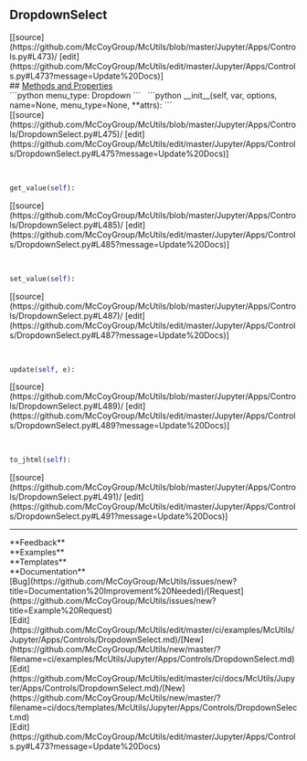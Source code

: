 ## <a id="McUtils.Jupyter.Apps.Controls.DropdownSelect">DropdownSelect</a> 

<div class="docs-source-link" markdown="1">
[[source](https://github.com/McCoyGroup/McUtils/blob/master/Jupyter/Apps/Controls.py#L473)/
[edit](https://github.com/McCoyGroup/McUtils/edit/master/Jupyter/Apps/Controls.py#L473?message=Update%20Docs)]
</div>









<div class="collapsible-section">
 <div class="collapsible-section collapsible-section-header" markdown="1">
## <a class="collapse-link" data-toggle="collapse" href="#methods" markdown="1"> Methods and Properties</a> <a class="float-right" data-toggle="collapse" href="#methods"><i class="fa fa-chevron-down"></i></a>
 </div>
 <div class="collapsible-section collapsible-section-body collapse show" id="methods" markdown="1">
 ```python
menu_type: Dropdown
```
<a id="McUtils.Jupyter.Apps.Controls.DropdownSelect.__init__" class="docs-object-method">&nbsp;</a> 
```python
__init__(self, var, options, name=None, menu_type=None, **attrs): 
```
<div class="docs-source-link" markdown="1">
[[source](https://github.com/McCoyGroup/McUtils/blob/master/Jupyter/Apps/Controls/DropdownSelect.py#L475)/
[edit](https://github.com/McCoyGroup/McUtils/edit/master/Jupyter/Apps/Controls/DropdownSelect.py#L475?message=Update%20Docs)]
</div>


<a id="McUtils.Jupyter.Apps.Controls.DropdownSelect.get_value" class="docs-object-method">&nbsp;</a> 
```python
get_value(self): 
```
<div class="docs-source-link" markdown="1">
[[source](https://github.com/McCoyGroup/McUtils/blob/master/Jupyter/Apps/Controls/DropdownSelect.py#L485)/
[edit](https://github.com/McCoyGroup/McUtils/edit/master/Jupyter/Apps/Controls/DropdownSelect.py#L485?message=Update%20Docs)]
</div>


<a id="McUtils.Jupyter.Apps.Controls.DropdownSelect.set_value" class="docs-object-method">&nbsp;</a> 
```python
set_value(self): 
```
<div class="docs-source-link" markdown="1">
[[source](https://github.com/McCoyGroup/McUtils/blob/master/Jupyter/Apps/Controls/DropdownSelect.py#L487)/
[edit](https://github.com/McCoyGroup/McUtils/edit/master/Jupyter/Apps/Controls/DropdownSelect.py#L487?message=Update%20Docs)]
</div>


<a id="McUtils.Jupyter.Apps.Controls.DropdownSelect.update" class="docs-object-method">&nbsp;</a> 
```python
update(self, e): 
```
<div class="docs-source-link" markdown="1">
[[source](https://github.com/McCoyGroup/McUtils/blob/master/Jupyter/Apps/Controls/DropdownSelect.py#L489)/
[edit](https://github.com/McCoyGroup/McUtils/edit/master/Jupyter/Apps/Controls/DropdownSelect.py#L489?message=Update%20Docs)]
</div>


<a id="McUtils.Jupyter.Apps.Controls.DropdownSelect.to_jhtml" class="docs-object-method">&nbsp;</a> 
```python
to_jhtml(self): 
```
<div class="docs-source-link" markdown="1">
[[source](https://github.com/McCoyGroup/McUtils/blob/master/Jupyter/Apps/Controls/DropdownSelect.py#L491)/
[edit](https://github.com/McCoyGroup/McUtils/edit/master/Jupyter/Apps/Controls/DropdownSelect.py#L491?message=Update%20Docs)]
</div>
 </div>
</div>












---


<div markdown="1" class="text-secondary">
<div class="container">
  <div class="row">
   <div class="col" markdown="1">
**Feedback**   
</div>
   <div class="col" markdown="1">
**Examples**   
</div>
   <div class="col" markdown="1">
**Templates**   
</div>
   <div class="col" markdown="1">
**Documentation**   
</div>
   <div class="col" markdown="1">
   
</div>
   <div class="col" markdown="1">
   
</div>
   <div class="col" markdown="1">
   
</div>
</div>
  <div class="row">
   <div class="col" markdown="1">
[Bug](https://github.com/McCoyGroup/McUtils/issues/new?title=Documentation%20Improvement%20Needed)/[Request](https://github.com/McCoyGroup/McUtils/issues/new?title=Example%20Request)   
</div>
   <div class="col" markdown="1">
[Edit](https://github.com/McCoyGroup/McUtils/edit/master/ci/examples/McUtils/Jupyter/Apps/Controls/DropdownSelect.md)/[New](https://github.com/McCoyGroup/McUtils/new/master/?filename=ci/examples/McUtils/Jupyter/Apps/Controls/DropdownSelect.md)   
</div>
   <div class="col" markdown="1">
[Edit](https://github.com/McCoyGroup/McUtils/edit/master/ci/docs/McUtils/Jupyter/Apps/Controls/DropdownSelect.md)/[New](https://github.com/McCoyGroup/McUtils/new/master/?filename=ci/docs/templates/McUtils/Jupyter/Apps/Controls/DropdownSelect.md)   
</div>
   <div class="col" markdown="1">
[Edit](https://github.com/McCoyGroup/McUtils/edit/master/Jupyter/Apps/Controls.py#L473?message=Update%20Docs)   
</div>
   <div class="col" markdown="1">
   
</div>
   <div class="col" markdown="1">
   
</div>
   <div class="col" markdown="1">
   
</div>
</div>
</div>
</div>
